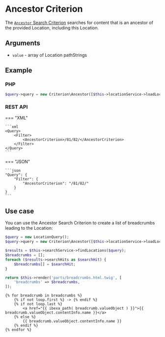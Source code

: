 # Ancestor Criterion

The [`Ancestor` Search Criterion](../../api/php_api/php_api_reference/classes/Ibexa-Contracts-Core-Repository-Values-Content-Query-Criterion-Ancestor.html)
searches for content that is an ancestor of the provided Location, including this Location.

## Arguments

- `value` - array of Location pathStrings

## Example

### PHP

``` php
$query->query = new Criterion\Ancestor([$this->locationService->loadLocation(62)->pathString]);
```

### REST API

=== "XML"

    ```xml
    <Query>
        <Filter>
            <AncestorCriterion>/81/82/</AncestorCriterion>
        </Filter>
    </Query>
    ```

=== "JSON"

    ```json
    "Query": {
        "Filter": {
            "AncestorCriterion": "/81/82/"
        }
    }
    ```

## Use case

You can use the Ancestor Search Criterion to create a list of breadcrumbs leading to the Location:

``` php hl_lines="2"
$query = new LocationQuery();
$query->query = new Criterion\Ancestor([$this->locationService->loadLocation($locationId)->pathString]);

$results = $this->searchService->findLocations($query);
$breadcrumbs = [];
foreach ($results->searchHits as $searchHit) {
    $breadcrumbs[] = $searchHit;
}

return $this->render('parts/breadcrumbs.html.twig', [
    'breadcrumbs' => $breadcrumbs,
]);
```

``` html+twig
{% for breadcrumb in breadcrumbs %}
    {% if not loop.first %} -> {% endif %}
    {% if not loop.last %}
        <a href="{{ ibexa_path( breadcrumb.valueObject ) }}">{{ breadcrumb.valueObject.contentInfo.name }}</a>
    {% else %}
        {{ breadcrumb.valueObject.contentInfo.name }}
    {% endif %}
{% endfor %}
```
